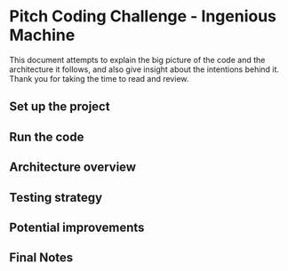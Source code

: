 # Pitch Coding Challenge - Ingenious Machine

This document attempts to explain the big picture of the code and the architecture it follows, and also give insight about the intentions behind it. Thank you for taking the time to read and review.

## Set up the project

## Run the code

## Architecture overview

## Testing strategy

## Potential improvements

## Final Notes
